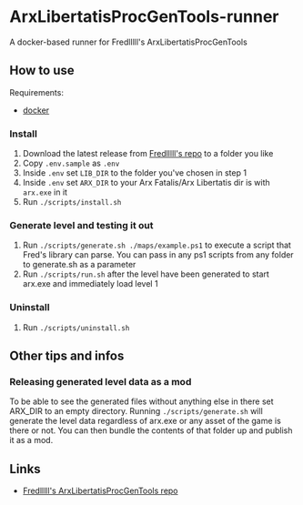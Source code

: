 # ArxLibertatisProcGenTools-runner

A docker-based runner for Fredlllll's ArxLibertatisProcGenTools

## How to use

Requirements:

- [docker](https://www.docker.com/get-started/)

### Install

1. Download the latest release from [Fredlllll's repo](https://github.com/fredlllll/ArxLibertatisProcGenTools/releases)
   to a folder you like
1. Copy `.env.sample` as `.env`
1. Inside `.env` set `LIB_DIR` to the folder you've chosen in step 1
1. Inside `.env` set `ARX_DIR` to your Arx Fatalis/Arx Libertatis dir is with `arx.exe` in it
1. Run `./scripts/install.sh`

### Generate level and testing it out

1. Run `./scripts/generate.sh ./maps/example.ps1` to execute a script that Fred's library can parse. You can pass in
   any ps1 scripts from any folder to generate.sh as a parameter
1. Run `./scripts/run.sh` after the level have been generated to start arx.exe and immediately load level 1

### Uninstall

1. Run `./scripts/uninstall.sh`

## Other tips and infos

### Releasing generated level data as a mod

To be able to see the generated files without anything else in there set ARX_DIR to an empty directory. Running
`./scripts/generate.sh` will generate the level data regardless of arx.exe or any asset of the game is there or not.
You can then bundle the contents of that folder up and publish it as a mod.

## Links

- [Fredlllll's ArxLibertatisProcGenTools repo](https://github.com/fredlllll/ArxLibertatisProcGenTools)
